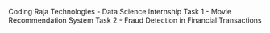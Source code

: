 Coding Raja Technologies - Data Science Internship
Task 1 - Movie Recommendation System
Task 2 - Fraud Detection in Financial Transactions

